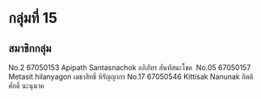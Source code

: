 # กลุ่มที่ 15 
## สมาชิกกลุ่ม
No.2 67050153 Apipath Santasnachok อภิภัทร สันทัสนะโชค 
No.05 67050157 Metasit hilanyagon เมธาสิทธิ์ หิรัญญากร 
No.17 67050546 Kittisak Nanunak กิตติศักดิ์ นะนุนาค
